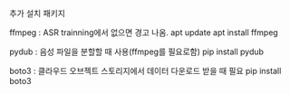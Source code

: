 추가 설치 패키지

ffmpeg : ASR trainning에서 없으면 경고 나옴.
apt update
apt install ffmpeg

pydub : 음성 파일을 분할할 때 사용(ffmpeg를 필요로함)
pip install pydub

boto3 : 클라우드 오브젝트 스토리지에서 데이터 다운로드 받을 때 필요
pip install boto3

